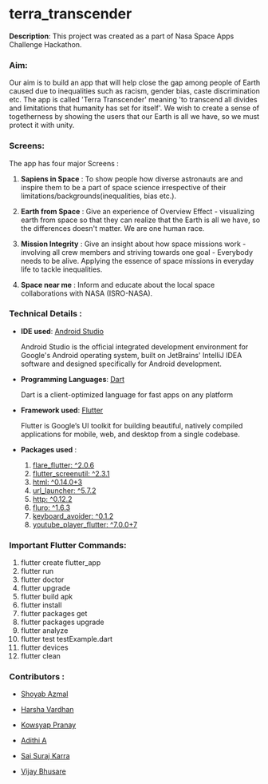 # terra_transcender

**Description**: This project was created as a part of Nasa Space Apps Challenge Hackathon.

### Aim:

Our aim is to build an app that will help close the gap among people of Earth caused due to inequalities such as racism, gender bias, caste discrimination etc. 
The app is called 'Terra Transcender' meaning 'to transcend all divides and limitations that humanity has set for itself'. 
We wish to create a sense of togetherness by showing the users that our Earth is all we have, so we must protect it with unity.

### Screens:

The app has four major Screens :

1. **Sapiens in Space** : To show people how diverse astronauts are and inspire them to be a part of space science irrespective of their limitations/backgrounds(inequalities, bias etc.).

2. **Earth from Space** : Give an experience of Overview Effect - visualizing earth from space so that they can realize that the Earth is all we have, so the differences doesn't matter. We are one human race.

3. **Mission Integrity** : Give an insight about how space missions work - involving all crew members and striving towards one goal - Everybody needs to be alive. Applying the essence of space missions in everyday life to tackle inequalities.

4. **Space near me** : Inform and educate about the local space collaborations with NASA (ISRO-NASA).

### Technical Details :

* **IDE used**: [Android Studio](https://developer.android.com/studio?hl=es)

  Android Studio is the official integrated development environment for Google's Android operating system, built on JetBrains' IntelliJ IDEA software and designed specifically     for Android development.

* **Programming Languages**: [Dart](https://dart.dev/)

  Dart is a client-optimized language for fast apps on any platform 

* **Framework used**: [Flutter](https://flutter.dev/)

  Flutter is Google’s UI toolkit for building beautiful, natively compiled applications for mobile, web, and desktop from a single codebase. 

* **Packages used** :

  1. [flare_flutter: ^2.0.6](https://pub.dev/packages/flare_flutter)
  2. [flutter_screenutil: ^2.3.1](https://pub.dev/packages/flutter_screenutil)
  3. [html: ^0.14.0+3](https://pub.dev/packages/html)
  4. [url_launcher: ^5.7.2](https://pub.dev/packages/url_launcher)
  5. [http: ^0.12.2](https://pub.dev/packages/http)
  6. [fluro: ^1.6.3](https://pub.dev/packages/fluro)
  7. [keyboard_avoider: ^0.1.2](https://pub.dev/packages/keyboard_avoider)
  8. [youtube_player_flutter: ^7.0.0+7](https://pub.dev/packages/youtube_player_flutter)


### Important Flutter Commands:

1. flutter create flutter_app
2. flutter run
3. flutter doctor
4. flutter upgrade
5. flutter build apk
6. flutter install
7. flutter packages get 
8. flutter packages upgrade
9. flutter analyze
10. flutter test testExample.dart
11. flutter devices
12. flutter clean

### Contributors :

* [Shoyab Azmal](https://github.com/shoyab01)

* [Harsha Vardhan](https://github.com/harsha01bathala)

* [Kowsyap Pranay](https://github.com/kowsyap)
* [Adithi A](https://github.com/adithiashoka)
* [Sai Suraj Karra](https://github.com/saisurajkarra)
* [Vijay Bhusare](https://github.com/vijaybhusare92)
